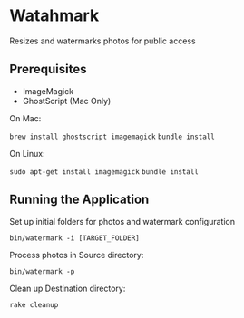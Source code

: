 # Watahmark

Resizes and watermarks photos for public access

## Prerequisites

* ImageMagick
* GhostScript (Mac Only)

On Mac:

`brew install ghostscript imagemagick`
`bundle install`

On Linux:

`sudo apt-get install imagemagick`
`bundle install`

## Running the Application

Set up initial folders for photos and watermark configuration

`bin/watermark -i [TARGET_FOLDER]`

Process photos in Source directory:

`bin/watermark -p`


Clean up Destination directory:

`rake cleanup`
